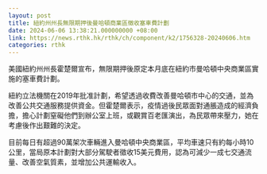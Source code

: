 ```yaml
---
layout: post
title: 紐約州州長無限期押後曼哈頓商業區徵收塞車費計劃
date: 2024-06-06 13:38:21.000000000 +08:00
link: https://news.rthk.hk/rthk/ch/component/k2/1756328-20240606.htm
categories: rthk
---
```


美國紐約州州長霍楚爾宣布，無限期押後原定本月底在紐約市曼哈頓中央商業區實施的塞車費計劃。

紐約立法機關在2019年批准計劃，希望透過收費改善曼哈頓市中心的交通，並為改善公共交通服務提供資金。但霍楚爾表示，疫情過後民眾面對通脹造成的經濟負擔，擔心計劃窒礙他們到辦公室上班，或觀賞百老匯演出，為民眾帶來壓力，她在考慮後作出艱難的決定。

目前每日有超過90萬架次車輛進入曼哈頓中央商業區，平均車速只有約每小時10公里，當局原本計劃對大部分駕駛者徵收15美元費用，認為可減少一成七交通流量、改善空氣質素，並增加公共運輸收入。
